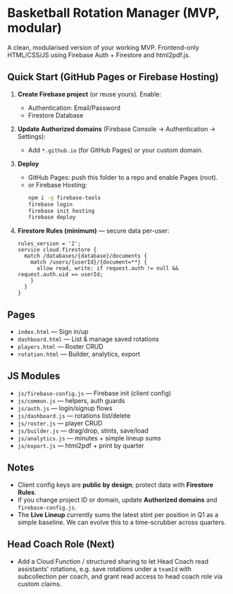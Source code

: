 # Basketball Rotation Manager (MVP, modular)

A clean, modularised version of your working MVP. Frontend-only HTML/CSS/JS using Firebase Auth + Firestore and html2pdf.js.

## Quick Start (GitHub Pages or Firebase Hosting)

1) **Create Firebase project** (or reuse yours). Enable:
   - Authentication: Email/Password
   - Firestore Database

2) **Update Authorized domains** (Firebase Console → Authentication → Settings):
   - Add `*.github.io` (for GitHub Pages) or your custom domain.

3) **Deploy**
   - GitHub Pages: push this folder to a repo and enable Pages (root).
   - or Firebase Hosting:
     ```bash
     npm i -g firebase-tools
     firebase login
     firebase init hosting
     firebase deploy
     ```

4) **Firestore Rules (minimum)** — secure data per-user:
   ```
   rules_version = '2';
   service cloud.firestore {
     match /databases/{database}/documents {
       match /users/{userId}/{document=**} {
         allow read, write: if request.auth != null && request.auth.uid == userId;
       }
     }
   }
   ```

## Pages

- `index.html` — Sign in/up
- `dashboard.html` — List & manage saved rotations
- `players.html` — Roster CRUD
- `rotation.html` — Builder, analytics, export

## JS Modules

- `js/firebase-config.js` — Firebase init (client config)
- `js/common.js` — helpers, auth guards
- `js/auth.js` — login/signup flows
- `js/dashboard.js` — rotations list/delete
- `js/roster.js` — player CRUD
- `js/builder.js` — drag/drop, stints, save/load
- `js/analytics.js` — minutes + simple lineup sums
- `js/export.js` — html2pdf + print by quarter

## Notes

- Client config keys are **public by design**; protect data with **Firestore Rules**.
- If you change project ID or domain, update **Authorized domains** and `firebase-config.js`.
- The **Live Lineup** currently sums the latest stint per position in Q1 as a simple baseline. We can evolve this to a time-scrubber across quarters.

## Head Coach Role (Next)

- Add a Cloud Function / structured sharing to let Head Coach read assistants' rotations, e.g. save rotations under a `teamId` with subcollection per coach, and grant read access to head coach role via custom claims.
